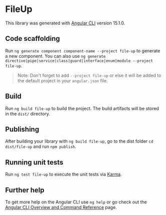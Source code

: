 # FileUp

This library was generated with [Angular CLI](https://github.com/angular/angular-cli) version 15.1.0.

## Code scaffolding

Run `ng generate component component-name --project file-up` to generate a new component. You can also use `ng generate directive|pipe|service|class|guard|interface|enum|module --project file-up`.
> Note: Don't forget to add `--project file-up` or else it will be added to the default project in your `angular.json` file. 

## Build

Run `ng build file-up` to build the project. The build artifacts will be stored in the `dist/` directory.

## Publishing

After building your library with `ng build file-up`, go to the dist folder `cd dist/file-up` and run `npm publish`.

## Running unit tests

Run `ng test file-up` to execute the unit tests via [Karma](https://karma-runner.github.io).

## Further help

To get more help on the Angular CLI use `ng help` or go check out the [Angular CLI Overview and Command Reference](https://angular.io/cli) page.
